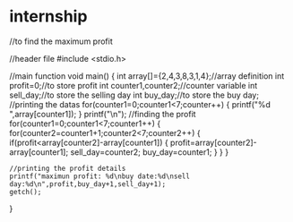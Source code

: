 # internship
//to find  the maximum profit

//header file
#include <stdio.h>

//main function
void main()
{
	int array[]={2,4,3,8,3,1,4};//array definition
	int profit=0;//to store profit
	int counter1,counter2;//counter variable
	int sell_day;//to store the selling day
	int buy_day;//to store the buy day;
  //printing the datas
  for(counter1=0;counter1<7;counter++)
  {
    printf("%d ",array[counter1]);
  }
  printf("\n");
	//finding the profit
	for(counter1=0;counter1<7;counter1++)
	{
		for(counter2=counter1+1;counter2<7;counter2++)
		{
			if(profit<array[counter2]-array[counter1])
			{
				profit=array[counter2]-array[counter1];
				sell_day=counter2;
				buy_day=counter1;
			}
		}
	}
	
	//printing the profit details
	printf("maximun profit: %d\nbuy date:%d\nsell day:%d\n",profit,buy_day+1,sell_day+1);
	getch();
}
